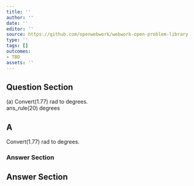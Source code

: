 ```yaml
---
title: ''
author: ''
date: ''
editor: ''
source: https://github.com/openwebwork/webwork-open-problem-library
type: ''
tags: []
outcomes:
- TBD
assets: ''
---
```


## Question Section 

 
  
(a) Convert(1.77) rad to degrees.  
 ans_rule(20) degrees

## A
Convert(1.77) rad to degrees.  
### Answer Section


## Answer Section

